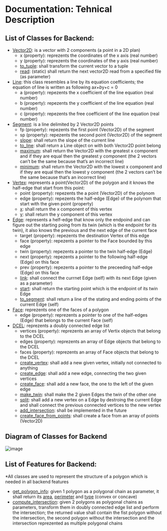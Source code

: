 # Documentation: Tehnical Description

## List of Classes for Backend:

- [Vector2D](https://github.com/ToniBiro/Proiect-GeomComp/blob/45cf8b0ac8d0c27ce7710e266fcc4e2ed4da49e9/backend/prgc/primitive.py#L4): is a vector with 2 components (a point in a 2D plan)
  - x (property): reprezents the coordinates of the x axis (real number)
  - y (property): reprezents the coordinates of the y axis (real number)
  - [to_tuple](https://github.com/ToniBiro/Proiect-GeomComp/blob/45cf8b0ac8d0c27ce7710e266fcc4e2ed4da49e9/backend/prgc/primitive.py#L24): shall transform the current vector to a tuple
  - [read](https://github.com/ToniBiro/Proiect-GeomComp/blob/45cf8b0ac8d0c27ce7710e266fcc4e2ed4da49e9/backend/prgc/primitive.py#L60): (static) shall return the next vector2D read from a specified file (as parameter)
- [Line](https://github.com/ToniBiro/Proiect-GeomComp/blob/45cf8b0ac8d0c27ce7710e266fcc4e2ed4da49e9/backend/prgc/intersect.py#L38): this class resembles a line by its equation coefficients; the equation of line is written as following a*x+b*y+c = 0
  - a (property): repezents the x coefficient of the line equation (real number)
  - b (property): repezents the y coefficient of the line equation (real number)
  - c (property): repezents the free coefficient of the line equation (real number)
- [Segment](https://github.com/ToniBiro/Proiect-GeomComp/blob/45cf8b0ac8d0c27ce7710e266fcc4e2ed4da49e9/backend/prgc/intersect.py#L4): is a line delimited by 2 Vector2D points
  - fp (property): repezents the first point (Vector2D) of the segment
  - sp (property): repezents the second point (Vector2D) of the segment
  - [slope](https://github.com/ToniBiro/Proiect-GeomComp/blob/45cf8b0ac8d0c27ce7710e266fcc4e2ed4da49e9/backend/prgc/intersect.py#L11): shall return the slope of the current line
  - [to_line](https://github.com/ToniBiro/Proiect-GeomComp/blob/45cf8b0ac8d0c27ce7710e266fcc4e2ed4da49e9/backend/prgc/intersect.py#L16): shall return a Line object on with both Vector2D point belong
  - [maximum](https://github.com/ToniBiro/Proiect-GeomComp/blob/45cf8b0ac8d0c27ce7710e266fcc4e2ed4da49e9/backend/prgc/intersect.py#L25): shall return the Vector2D with the greatest x component and if they are equal then the greatest y component (the 2 vectors can’t be the same because that’s an incorrect line)
  - [minimum](https://github.com/ToniBiro/Proiect-GeomComp/blob/45cf8b0ac8d0c27ce7710e266fcc4e2ed4da49e9/backend/prgc/intersect.py#L31): shall return the Vector2D with the lowest x component and if they are equal then the lowest y component (the 2 vectors can’t be the same because that’s an incorrect line)
- [Vertex](https://github.com/ToniBiro/Proiect-GeomComp/blob/45cf8b0ac8d0c27ce7710e266fcc4e2ed4da49e9/backend/prgc/dcel.py#L6): represents a point(Vector2D) of the polygon and it knows the half-edge that start from this point:
  - point (property): repezents the a point (Vector2D) of the polynom
  - edge (property): repezents the half-edge (Edge) of the polynom that start with the given point (property)
  - [x](https://github.com/ToniBiro/Proiect-GeomComp/blob/45cf8b0ac8d0c27ce7710e266fcc4e2ed4da49e9/backend/prgc/dcel.py#L39): shall return the x component of this vertex
  - [y](https://github.com/ToniBiro/Proiect-GeomComp/blob/45cf8b0ac8d0c27ce7710e266fcc4e2ed4da49e9/backend/prgc/dcel.py#L43): shall return the y component of this vertex
- [Edge](https://github.com/ToniBiro/Proiect-GeomComp/blob/45cf8b0ac8d0c27ce7710e266fcc4e2ed4da49e9/backend/prgc/dcel.py#L47): represents a helf-edge that know only the endpoind and can figure out the starting poing from its twin (which is the endpoint for its twin), it also knows the previous and the next edge of the current face
  - target (property): repezents the destination Vertex of this edge
  - face (property): repezents a pointer to the Face bounded by this edge
  - twin (property): repezents a pointer to the twin half-edge (Edge)
  - next (property): repezents a pointer to the following half-edge (Edge) on this face
  - prev (property): repezents a pointer to the preceeding half-edge (Edge) on this face
  - [link](https://github.com/ToniBiro/Proiect-GeomComp/blob/45cf8b0ac8d0c27ce7710e266fcc4e2ed4da49e9/backend/prgc/dcel.py#L79): shall connect the currnet Edge (self) with its next Edge (given as a parameter)
  - [start](https://github.com/ToniBiro/Proiect-GeomComp/blob/45cf8b0ac8d0c27ce7710e266fcc4e2ed4da49e9/backend/prgc/dcel.py#L87): shall return the starting point which is the endpoint of its twin Edge
  - [to_segment](https://github.com/ToniBiro/Proiect-GeomComp/blob/45cf8b0ac8d0c27ce7710e266fcc4e2ed4da49e9/backend/prgc/dcel.py#L90): shall return a line of the stating and ending points of the current Edge (self)
- [Face](https://github.com/ToniBiro/Proiect-GeomComp/blob/45cf8b0ac8d0c27ce7710e266fcc4e2ed4da49e9/backend/prgc/dcel.py#L96): reprezents one of the faces of a polygon
  - edge (property): reprezents a pointer to one of the half-edges (Edge) that belongs to the current Face (self)
- [DCEL](https://github.com/ToniBiro/Proiect-GeomComp/blob/45cf8b0ac8d0c27ce7710e266fcc4e2ed4da49e9/backend/prgc/dcel.py#L112): reprezents a doubly connected edge list
  - vertices (property): reprezents an array of Vertix objects that belong to the DCEL
  - edges (property): reprezents an array of Edge objects that belong to the DCEL
  - faces (property): reprezents an array of Face objects that belong to the DCEL
  - [create_vertex](https://github.com/ToniBiro/Proiect-GeomComp/blob/45cf8b0ac8d0c27ce7710e266fcc4e2ed4da49e9/backend/prgc/dcel.py#L118): shall add a new given vertex, initially not connected to anything
  - [create_edge](https://github.com/ToniBiro/Proiect-GeomComp/blob/45cf8b0ac8d0c27ce7710e266fcc4e2ed4da49e9/backend/prgc/dcel.py#L125): shall add a new edge, connecting the two given vertices
  - [create_face](https://github.com/ToniBiro/Proiect-GeomComp/blob/45cf8b0ac8d0c27ce7710e266fcc4e2ed4da49e9/backend/prgc/dcel.py#L138): shall add a new face, the one to the left of the given edge
  - [make_twin](https://github.com/ToniBiro/Proiect-GeomComp/blob/45cf8b0ac8d0c27ce7710e266fcc4e2ed4da49e9/backend/prgc/dcel.py#L147): shall make the 2 given Edges the twin of the other one
  - [split](https://github.com/ToniBiro/Proiect-GeomComp/blob/45cf8b0ac8d0c27ce7710e266fcc4e2ed4da49e9/backend/prgc/dcel.py#L154): shall add a new vertex on a Edge by destroing the current Edge and shall connect the previous connected vertices to the new vertex
  - [add_intersection](https://github.com/ToniBiro/Proiect-GeomComp/blob/45cf8b0ac8d0c27ce7710e266fcc4e2ed4da49e9/backend/prgc/dcel.py#L180): shall be implemented in the future
  - [create_face_from_points](https://github.com/ToniBiro/Proiect-GeomComp/blob/45cf8b0ac8d0c27ce7710e266fcc4e2ed4da49e9/backend/prgc/dcel.py#L186): shall create a face from an array of points (Vector2D)

## Diagram of Classes for Backend

![image](https://github.com/ToniBiro/Proiect-GeomComp/blob/master/Documentation/diagram_classes_backend.png)

## List of Features for Backend:

\*All classes are used to represent the structure of a polygon which is needed in all backend features

- [get_polygon_info](https://github.com/ToniBiro/Proiect-GeomComp/blob/45cf8b0ac8d0c27ce7710e266fcc4e2ed4da49e9/backend/app.py#L88): given 1 polygon as a polygonal chain as parameter, it shall return its [area](https://github.com/ToniBiro/Proiect-GeomComp/blob/45cf8b0ac8d0c27ce7710e266fcc4e2ed4da49e9/backend/prgc/primitive.py#L74), [perimeter](https://github.com/ToniBiro/Proiect-GeomComp/blob/45cf8b0ac8d0c27ce7710e266fcc4e2ed4da49e9/backend/prgc/primitive.py#L93) and [type](https://github.com/ToniBiro/Proiect-GeomComp/blob/45cf8b0ac8d0c27ce7710e266fcc4e2ed4da49e9/backend/prgc/primitive.py#L119) (convex or concave)
- [compute_intersection](https://github.com/ToniBiro/Proiect-GeomComp/blob/45cf8b0ac8d0c27ce7710e266fcc4e2ed4da49e9/backend/app.py#L19): given 2 polygons as polygonal chains as parameters, transform them in doubly connected edge list and perform the intersection; the returned value shall contain the fist polygon without the intersection, the second polygon without the intersection and the intersection reprezented as multiple polygonal chains
